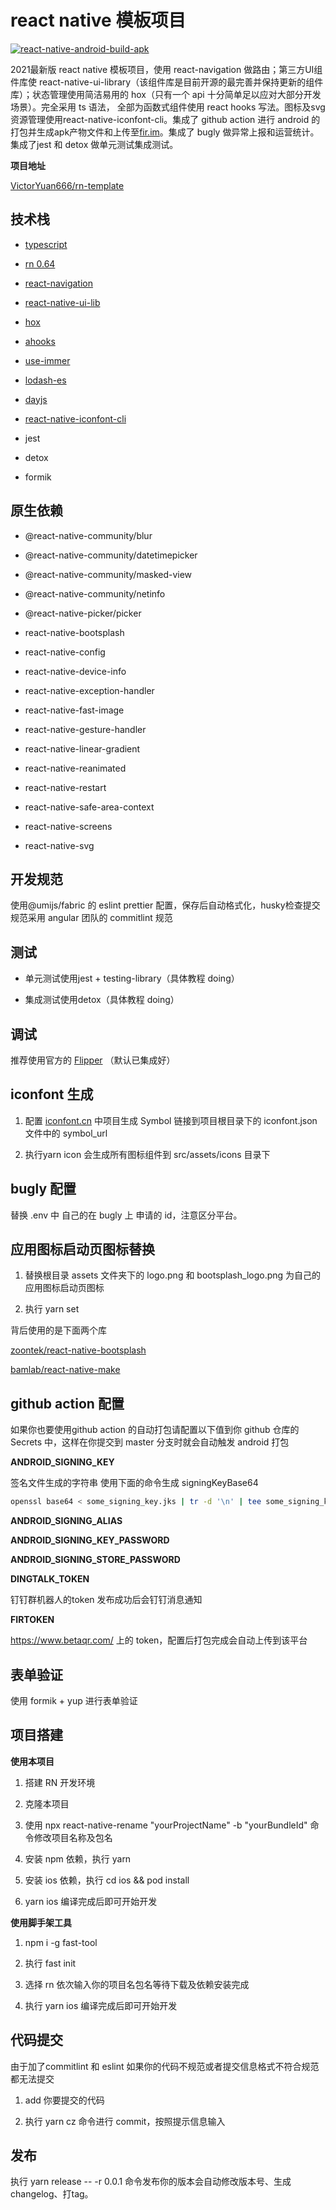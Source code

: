 # react native 模板项目

[![react-native-android-build-apk](https://github.com/VictorYuan666/rn-template/actions/workflows/react-native-android-build-apk.yml/badge.svg?branch=main)](https://github.com/VictorYuan666/rn-template/actions/workflows/react-native-android-build-apk.yml)

2021最新版 react native 模板项目，使用 react-navigation 做路由；第三方UI组件库使 react-native-ui-library（该组件库是目前开源的最完善并保持更新的组件库）；状态管理使用简洁易用的 hox（只有一个 api 十分简单足以应对大部分开发场景）。完全采用 ts 语法， 全部为函数式组件使用 react hooks 写法。图标及svg资源管理使用react-native-iconfont-cli。集成了 github action 进行 android 的打包并生成apk产物文件和上传至[fir.im](https://www.betaqr.com/apps)。集成了 bugly 做异常上报和运营统计。集成了jest 和 detox 做单元测试集成测试。

**项目地址**

[VictorYuan666/rn-template](https://github.com/VictorYuan666/rn-template)

## 技术栈

*   [typescript](https://www.typescriptlang.org/docs/handbook/intro.html)

*   [rn 0.64](https://reactnative.dev/)

*   [react-navigation](https://reactnavigation.org/docs/getting-started)

*   [react-native-ui-lib](https://wix.github.io/react-native-ui-lib/getting-started/setup)

*   [hox](https://github.com/umijs/hox)

*   [ahooks](https://ahooks.gitee.io/zh-CN/hooks/async)

*   [use-immer](https://github.com/immerjs/use-immer)

*   [lodash-es](https://www.lodashjs.com/)

*   [dayjs](https://dayjs.gitee.io/zh-CN)

*   [react-native-iconfont-cli](https://github.com/iconfont-cli/react-native-iconfont-cli)

*   jest

*   detox

*   formik

## 原生依赖

*   @react-native-community/blur

*   @react-native-community/datetimepicker

*   @react-native-community/masked-view

*   @react-native-community/netinfo

*   @react-native-picker/picker

*   react-native-bootsplash

*   react-native-config

*   react-native-device-info

*   react-native-exception-handler

*   react-native-fast-image

*   react-native-gesture-handler

*   react-native-linear-gradient

*   react-native-reanimated

*   react-native-restart

*   react-native-safe-area-context

*   react-native-screens

*   react-native-svg

## 开发规范

使用@umijs/fabric 的 eslint prettier 配置，保存后自动格式化，husky检查提交规范采用 angular 团队的 commitlint 规范

## 测试

*   单元测试使用jest + testing-library（具体教程 doing）

*   集成测试使用detox（具体教程 doing）

## 调试

推荐使用官方的 [Flipper](https://fbflipper.com/) （默认已集成好）

## iconfont 生成

1.  配置 [iconfont.cn](http://iconfont.cn/) 中项目生成 Symbol 链接到项目根目录下的 iconfont.json 文件中的 symbol_url

2.  执行yarn icon 会生成所有图标组件到 src/assets/icons 目录下

## bugly 配置

替换 .env 中 自己的在 bugly 上 申请的 id，注意区分平台。

## 应用图标启动页图标替换

1.  替换根目录 assets 文件夹下的 logo.png 和 bootsplash_logo.png 为自己的应用图标启动页图标

2.  执行 yarn set

背后使用的是下面两个库

[zoontek/react-native-bootsplash](https://github.com/zoontek/react-native-bootsplash)

[bamlab/react-native-make](https://github.com/bamlab/react-native-make)

## github action 配置

如果你也要使用github action 的自动打包请配置以下值到你 github 仓库的 Secrets 中，这样在你提交到 master 分支时就会自动触发 android 打包

**ANDROID_SIGNING_KEY**

签名文件生成的字符串 使用下面的命令生成 signingKeyBase64

```bash
openssl base64 < some_signing_key.jks | tr -d '\n' | tee some_signing_key.jks.base64.txt
```

**ANDROID_SIGNING_ALIAS**

**ANDROID_SIGNING_KEY_PASSWORD**

**ANDROID_SIGNING_STORE_PASSWORD**

**DINGTALK_TOKEN**

钉钉群机器人的token 发布成功后会钉钉消息通知

**FIRTOKEN**

<https://www.betaqr.com/> 上的 token，配置后打包完成会自动上传到该平台

## 表单验证

使用 formik + yup 进行表单验证

## 项目搭建

**使用本项目**

1.  搭建 RN 开发环境

2.  克隆本项目

3.  使用 npx react-native-rename "yourProjectName" -b "yourBundleId" 命令修改项目名称及包名

4.  安装 npm 依赖，执行 yarn

5.  安装 ios 依赖，执行 cd ios && pod install

6.  yarn ios 编译完成后即可开始开发

**使用脚手架工具**

1.  npm i -g fast-tool

2.  执行 fast init

3.  选择 rn 依次输入你的项目名包名等待下载及依赖安装完成

4.  执行 yarn ios 编译完成后即可开始开发

## 代码提交

由于加了commitlint 和 eslint 如果你的代码不规范或者提交信息格式不符合规范都无法提交

1.  add 你要提交的代码

2.  执行 yarn cz 命令进行 commit，按照提示信息输入

## 发布

执行 yarn release -- -r 0.0.1 命令发布你的版本会自动修改版本号、生成 changelog、打tag。
